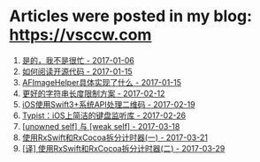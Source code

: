 # Articles were posted in my blog: https://vsccw.com

1. [是的，我不是很忙 - 2017-01-06](https://vsccw.com/2017/01/06/shi-de-wo-bu-shi-hen-mang/)
2. [如何阅读开源代码 - 2017-01-15](https://vsccw.com/2017/01/15/ru-he-yue-du-kai-yuan-dai-ma/)
3. [AFImageHelper具体实现了什么 - 2017-01-15](https://vsccw.com/2017/01/15/afimagehelper-01/)
4. [更好的字符串长度限制方案 - 2017-02-12](https://vsccw.com/2017/02/12/geng-hao-de-zi-fu-chuan-ge-shu-tong-ji-fang-an/)
5. [iOS使用Swift3+系统API处理二维码 - 2017-02-19](https://vsccw.com/2017/02/19/ios-qrcode-swift3/)
6. [Typist：iOS上简洁的键盘监听库 - 2017-02-26](https://vsccw.com/2017/02/26/for-typist/)
7. [[unowned self] 与 [weak self] - 2017-03-18](https://vsccw.com/2017/03/18/unowned-self-with-weak-self/)
8. [使用RxSwift和RxCocoa拆分计时器(一) - 2017-03-21](https://vsccw.com/2017/03/21/rxswift-split-laps-timer/)
9. [[译] 使用RxSwift和RxCocoa拆分计时器(二) - 2017-03-29](https://vsccw.com/2017/03/29/rxswift-split-laps-timer-02/)

